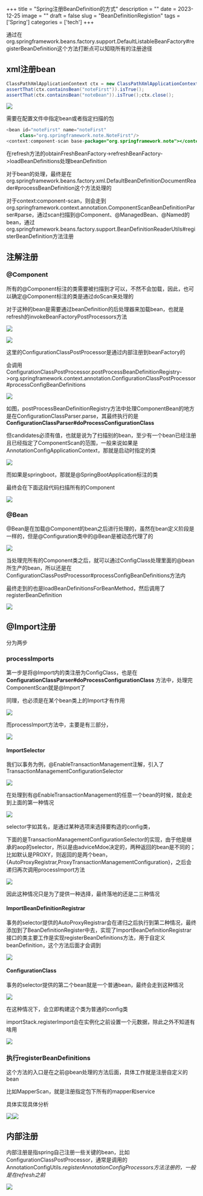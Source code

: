 +++
title = "Spring注册BeanDefinition的方式"
description = ""
date = 2023-12-25
image = ""
draft = false
slug = "BeanDefinitionRegistion"
tags = ['Spring']
categories = ['tech']
+++

通过在org.springframework.beans.factory.support.DefaultListableBeanFactory#registerBeanDefinition这个方法打断点可以知晓所有的注册途径

## xml注册bean

```Java
ClassPathXmlApplicationContext ctx = new ClassPathXmlApplicationContext("/note/simpleApplication.xml");
assertThat(ctx.containsBean("noteFirst")).isTrue();
assertThat(ctx.containsBean("noteBean")).isTrue();ctx.close();
```

![](http://picgo.qisiii.asia/post/w39dhfwj7v37x15wz_psyqmc0000gn/T/202408156df18ebc5eba0a98d330d5f2bb3556e9.jpg)

需要在配置文件中指定bean或者指定扫描的包

```Java
<bean id="noteFirst" name="noteFirst"
     class="org.springframework.note.NoteFirst"/>
<context:component-scan base-package="org.springframework.note"></context:component-scan>
```

在refresh方法的obtainFreshBeanFactory->refreshBeanFactory->loadBeanDefinitions处理beanDefinition

对于bean的处理，最终是在org.springframework.beans.factory.xml.DefaultBeanDefinitionDocumentReader#processBeanDefinition这个方法处理的

对于context:component-scan，则会走到org.springframework.context.annotation.ComponentScanBeanDefinitionParser#parse，通过scan扫描到@Component、@ManagedBean、@Named的bean，通过org.springframework.beans.factory.support.BeanDefinitionReaderUtils#registerBeanDefinition方法注册

## 注解注册

### @Component

所有的@Component标注的类需要被扫描到才可以，不然不会加载，因此，也可以确定@Component标注的类是通过doScan来处理的

对于这种的bean是需要通过beanDefinition的后处理器来加载bean，也就是refresh的invokeBeanFactoryPostProcessors方法

![](http://picgo.qisiii.asia/post/w39dhfwj7v37x15wz_psyqmc0000gn/T/bb61d2d5d8f0e2abc92e789908810daf.jpg)

![](http://picgo.qisiii.asia/post/w39dhfwj7v37x15wz_psyqmc0000gn/T/616f982c76f4e936b2863824969fe82d.jpg)

这里的ConfigurationClassPostProcessor是通过内部注册到beanFactory的

会调用ConfigurationClassPostProcessor.postProcessBeanDefinitionRegistry->org.springframework.context.annotation.ConfigurationClassPostProcessor#processConfigBeanDefinitions

![](https://l8ut65fgfc.feishu.cn/space/api/box/stream/download/asynccode/?code=NGI1N2VlOWQwMTJkNGJkMjIwZGFmNzc3NzUxMzc3YjJfRVE1OVMzOWZ6b25mZFpMZHJuSHh4akZsS0laVmdoazBfVG9rZW46QjJNUmIxdWpnb1JWOWF4RGVZVWNhZ2R1blZjXzE3MjMzNTkwNTI6MTcyMzM2MjY1Ml9WNA)

如图，postProcessBeanDefinitionRegistry方法中处理ComponentBean的地方是在ConfigurationClassParser.parse，其最终执行的是**ConfigurationClassParser#doProcessConfigurationClass**

但candidates必须有值，也就是说为了扫描别的bean，至少有一个bean已经注册且已经指定了ComponentScan的范围，一般来说如果是AnnotationConfigApplicationContext，那就是启动时指定的类

![](https://l8ut65fgfc.feishu.cn/space/api/box/stream/download/asynccode/?code=MTdmMjIwODVmN2RlODdjYjM2NzM3ZWJiYjM2YTE2ODhfZWQ5Tjhod2R5Slo3amhIbFBOaUtCWEFtNDBCWlhtSnpfVG9rZW46VVVEM2JlYkpob0w1eWl4Nm1tNmN6UnQybmxoXzE3MjMzNTkwNTI6MTcyMzM2MjY1Ml9WNA)

而如果是springboot，那就是@SpringBootApplication标注的类

最终会在下面这段代码扫描所有的Component

![](https://l8ut65fgfc.feishu.cn/space/api/box/stream/download/asynccode/?code=YzI3N2Y0MTM0N2MxY2M4ODBiODc5MDVmYmE1MGRlMzhfYWl3eWVGQWJ0MTlHUFVQUlhVNFJCSk45SDdjZE9tOTNfVG9rZW46UndGeGJZdzhJb0xOQUZ4eDBQTGN2UldlbmVnXzE3MjMzNTkwNTI6MTcyMzM2MjY1Ml9WNA)

### @Bean

@Bean是在加载@Component的bean之后进行处理的，虽然在bean定义阶段是一样的，但是@Configuration类中的@Bean是被动态代理了的

![](https://l8ut65fgfc.feishu.cn/space/api/box/stream/download/asynccode/?code=MTJmZTJiOGQzMzZjMzczZWM1MjQwMjg1M2FlZmEyM2JfSU9pTEJIaExIczVBYTgzN1k4WEF4SlNrMFdvQnBocFdfVG9rZW46RDZCNGJzZkJ4b2ZBVDF4YmVubmNQMGNHbnBlXzE3MjMzNTkwNTI6MTcyMzM2MjY1Ml9WNA)

当处理完所有的Component类之后，就可以通过ConfigClass处理里面的@bean所生产的bean，所以还是在ConfigurationClassPostProcessor#processConfigBeanDefinitions方法内

最终走到的也是loadBeanDefinitionsForBeanMethod，然后调用了registerBeanDefinition

![](https://l8ut65fgfc.feishu.cn/space/api/box/stream/download/asynccode/?code=NGRmYWViZThhNGM5MWUyN2EyNDI5OTg3YjdjYWY0ZGJfRkJodElhbmZWSVhSY1haSXlxMDRIdUw2SllUR1VacXBfVG9rZW46SlJiVmJ2TUZjb3d6TXd4b25xTWNUSDhzbk5iXzE3MjMzNTkwNTI6MTcyMzM2MjY1Ml9WNA)

## @Import注册

分为两步

### processImports

第一步是将@Import内的类注册为ConfigClass，也是在**ConfigurationClassParser#doProcessConfigurationClass** 方法中，处理完ComponentScan就是@Import了

同理，也必须是在某个bean类上的Import才有作用

![](https://l8ut65fgfc.feishu.cn/space/api/box/stream/download/asynccode/?code=YjQxZGI2ODhjZjlkNGI3YjEyOGExNzY1MzE4ODMzMzJfVG44SEs4NmdLVmk4a1FTZVV6cHozN2lmbjZOVVh1cHBfVG9rZW46Q3A0TWJvaGk2b0g3d1N4YTlUemNBQUZkbndnXzE3MjMzNTkwNTI6MTcyMzM2MjY1Ml9WNA)

而processImport方法中，主要是有三部分，

![](https://l8ut65fgfc.feishu.cn/space/api/box/stream/download/asynccode/?code=MDU2YTBkZGYxYTcxNmYwOWY3NjQ5NDdmMTk2OGJjMTdfQTRJOEJIeGJteW4wNjRUZnlyQlRhUkF4MzhqRm14TG1fVG9rZW46UzhlTmI5QktIb0tuYXF4bHY4UmNGd2NTbkhlXzE3MjMzNTkwNTI6MTcyMzM2MjY1Ml9WNA)

#### ImportSelector

我们以事务为例，@EnableTransactionManagement注解，引入了TransactionManagementConfigurationSelector

![](https://l8ut65fgfc.feishu.cn/space/api/box/stream/download/asynccode/?code=NjZlNWM5NWEwYTFhYmU5NzEyMTAxNDFhNTc5MjUyNzRfeVZ3VHlXWHlVZXk4NExrTG1YN0FGUzF0bDN3aXRWVUtfVG9rZW46SUhsS2IwRHAwb2JZMU14M3hKZ2N1aTVnbnhiXzE3MjMzNTkwNTI6MTcyMzM2MjY1Ml9WNA)

在处理到有@EnableTransactionManagement的任意一个bean的时候，就会走到上面的第一种情况

![](https://l8ut65fgfc.feishu.cn/space/api/box/stream/download/asynccode/?code=NDY5ZTY0ZTNmZGE4NjIxMjg4YWUyMDgyZDBjYzkzMDRfeWhNTnFUV1g2RHFLOUZRN3lJeDdwbDlrQ0h4UUtVUXVfVG9rZW46WExTS2JOOEkxb2xhNmR4Z0J2SWNwNTFGbnpkXzE3MjMzNTkwNTI6MTcyMzM2MjY1Ml9WNA)

selector字如其名，是通过某种选项来选择要构造的config类，

下面的是TransactionManagementConfigurationSelector的实现，由于他是继承的aop的selector，所以是由adviceMdoe决定的，两种返回的bean是不同的；比如默认是PROXY，则返回的是两个bean，{AutoProxyRegistrar,ProxyTransactionManagementConfiguration}，之后会递归再次调用processImport方法

![](https://l8ut65fgfc.feishu.cn/space/api/box/stream/download/asynccode/?code=OTg0YjMyMzhjMWU2ODI1ZmM0MjFkZTgwODU1OTc5YWVfWGozWHFWZFRvazJPSXJuQVRCamQwbU9WR1dIaWNZTkFfVG9rZW46VDluNmJvVlRGb2h6cHF4U01ETmNmbFpBbmxlXzE3MjMzNTkwNTI6MTcyMzM2MjY1Ml9WNA)

因此这种情况只是为了提供一种选择，最终落地的还是二三种情况

#### ImportBeanDefinitionRegistrar

事务的selector提供的AutoProxyRegistrar会在递归之后执行到第二种情况，最终添加到了BeanDefinitionRegister中去，实现了ImportBeanDefinitionRegistrar接口的类主要工作是实现registerBeanDefinitions方法，用于自定义beanDefinition，这个方法后面才会调到

![](https://l8ut65fgfc.feishu.cn/space/api/box/stream/download/asynccode/?code=OWRlOWNmNmU1ZjQ1MDBkYzdkZjg5NWJkZDliYjk0MmNfWHpDb3FveE1kRzlQT2VqV0dBcHAzZjlteDRLTTRIclRfVG9rZW46T0J2Q2I1c3I2b0tjWXp4Sm5QeGN0ZG1kbnhlXzE3MjMzNTkwNTI6MTcyMzM2MjY1Ml9WNA)

#### ConfigurationClass

事务的selector提供的第二个bean就是一个普通bean，最终会走到这种情况

![](https://l8ut65fgfc.feishu.cn/space/api/box/stream/download/asynccode/?code=OTU0MzhlZDc0NDQxNWEwMTgxM2Q3ZWI3YzgxMWRjYmFfWXBtVmFBZEl2empsWTJVN1ZYajBWSXA4SXg0c1hRcndfVG9rZW46WUlWNWJTeHJPb01xYTB4VTNZZmNadFF3blNnXzE3MjMzNTkwNTI6MTcyMzM2MjY1Ml9WNA)

在这种情况下，会立即构建这个类为普通的config类

importStack.registerImport会在实例化之前设置一个元数据，除此之外不知道有啥用

![](https://l8ut65fgfc.feishu.cn/space/api/box/stream/download/asynccode/?code=NmJkYTQzM2RlNjFiMGQ1YWEyZmZkZTljZDEzY2FhMzdfelF1UUdJWXlsVFJXQ3ZLVHpUam9QQlZ3VmR1Rm9qSlZfVG9rZW46QjJTTmJmdDYwb2M2cjZ4TzhwTGN2dzJMbkFoXzE3MjMzNTkwNTI6MTcyMzM2MjY1Ml9WNA)

### 执行registerBeanDefinitions

这个方法的入口是在之前@bean处理的方法后面，具体工作就是注册自定义的bean

比如MapperScan，就是注册指定包下所有的mapper和service

具体实现具体分析

![](https://l8ut65fgfc.feishu.cn/space/api/box/stream/download/asynccode/?code=NmY1YzIxZDgzZWRiZWQ5NTJkODg5MjY0M2YwMWE4NTVfcHR1RHFFNklzQVBoeVY1cEJvZG9maDluWVVJVHd4SnJfVG9rZW46WEdzYWJES3FIbzNqSjN4c3VGTmNqdktabjhlXzE3MjMzNTkwNTI6MTcyMzM2MjY1Ml9WNA)![](https://l8ut65fgfc.feishu.cn/space/api/box/stream/download/asynccode/?code=ZTgyMWY0Yzc5NmY2OTdmZWFjNWIyYmYxZjY0YjJlYTlfbGppWUxWbU1MdWtEN3Z3R3FtMjlvcnlJNUdqVlRKU2ZfVG9rZW46U1RrZGJ3YVRzb0FkTUV4WmdzWmNqbkFQbnVnXzE3MjMzNTkwNTI6MTcyMzM2MjY1Ml9WNA)

## 内部注册

内部注册是指spring自己注册一些关键的bean，比如ConfigurationClassPostProcessor，通常是调用的AnnotationConfigUtils.*registerAnnotationConfigProcessors方法注册的，一般是在refresh之前*

![](https://l8ut65fgfc.feishu.cn/space/api/box/stream/download/asynccode/?code=MWQ5YTBlNzBiZGE4NWRhZDY5Njg3ZTkzZGFhNWFiM2Vfa1dZak54U21qRW5iNEhPc2NMd0h6WDdqSGlMWGhBMmxfVG9rZW46UjdGNmJiOFRmb0wwSnV4aFJMTmNxOWVLbndiXzE3MjMzNTkwNTI6MTcyMzM2MjY1Ml9WNA)
